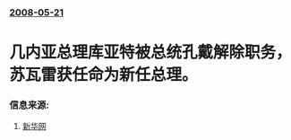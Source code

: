 ### [2008-05-21](/news/2008/05/21/index.md)

##### 
# 几内亚总理库亚特被总统孔戴解除职务，苏瓦雷获任命为新任总理。




### 信息来源:

1. [新华网](http://news.xinhuanet.com/newscenter/2008-05/21/content_8219496.htm)

